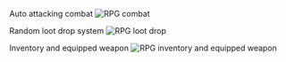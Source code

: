 Auto attacking combat
![RPG combat](https://github.com/user-attachments/assets/03e93273-1c1b-4272-ae31-94dd7244948f)

Random loot drop system
![RPG loot drop](https://github.com/user-attachments/assets/80f09ca3-79db-4740-8760-7fef5fdde98b)

Inventory and equipped weapon
![RPG inventory and equipped weapon](https://github.com/user-attachments/assets/c03e43d5-e675-4038-8c5c-ca328952e3d6)
